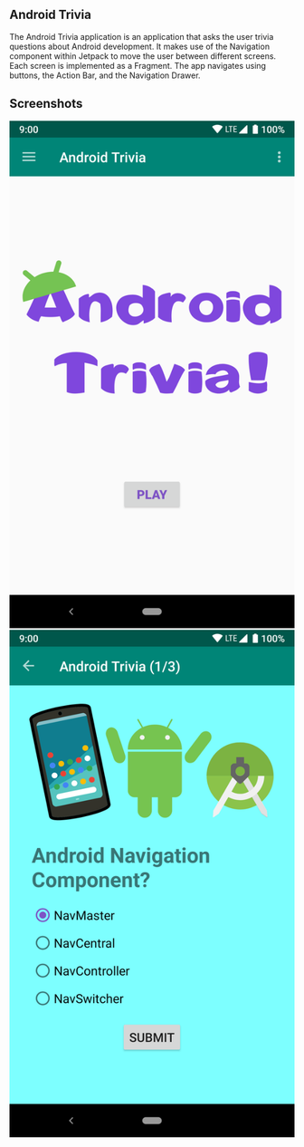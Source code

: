 ## Android Trivia 
The Android Trivia application is an application that asks the user trivia questions about Android development.  It makes use of the Navigation component within Jetpack to move the user between different screens.  Each screen is implemented as a Fragment.
The app navigates using buttons, the Action Bar, and the Navigation Drawer.


## Screenshots

![Screenshot1](screenshots/screen_1.png) ![Screenshot2](screenshots/screen_2.png)


